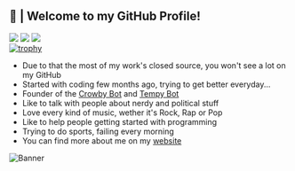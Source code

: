 ## 🍇 | Welcome to my GitHub Profile!
![](https://img.shields.io/badge/-ARealWant-4651cb) ![](https://img.shields.io/twitter/follow/ARealWant?color=%234651cb&label=Twitter&style=plastic) ![](https://komarev.com/ghpvc/?username=ARealWant)    
[![trophy](https://github-profile-trophy.vercel.app/?username=ARealWant)](https://github.com/ryo-ma/github-profile-trophy)
  
- Due to that the most of my work's closed source, you won't see a lot on my GitHub
- Started with coding few months ago, trying to get better everyday...
- Founder of the [Crowby Bot](https://crowby.me/) and [Tempy Bot](https://tempybot.me/)
- Like to talk with people about nerdy and political stuff
- Love every kind of music, wether it's Rock, Rap or Pop
- Like to help people getting started with programming
- Trying to do sports, failing every morning
- You can find more about me on my [website](https://arealwant.tech/)

![Banner](https://cdn.discordapp.com/attachments/761891074116681748/799922898441338900/arealwant_color_animated_banner.gif)
